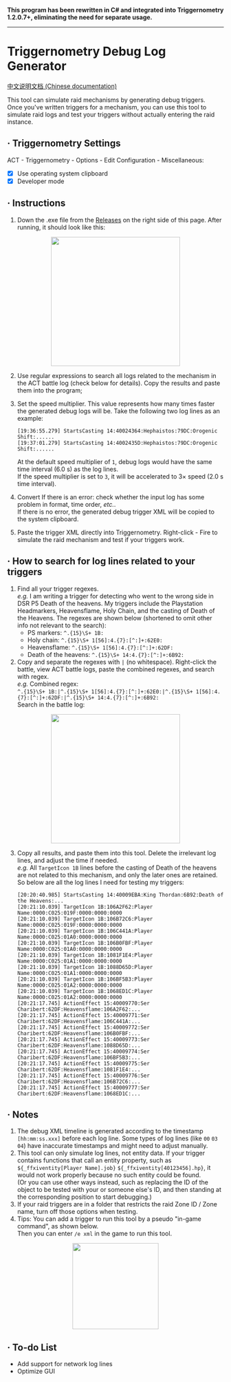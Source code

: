 **This program has been rewritten in C# and integrated into Triggernometry 1.2.0.7+, eliminating the need for separate usage.**    

---  

# Triggernometry Debug Log Generator

[中文说明文档 (Chinese documentation)](https://github.com/MnFeN/TrN-DebugLogGenerator/blob/main/README-CN.md)

This tool can simulate raid mechanisms by generating debug triggers.  
Once you've written triggers for a mechanism, you can use this tool to simulate raid logs and test your triggers without actually entering the raid instance.   

## · Triggernometry Settings
ACT - Triggernometry - Options - Edit Configuration - Miscellaneous:
- [x] Use operating system clipboard
- [x] Developer mode

## · Instructions
1. Down the .exe file from the [Releases](https://github.com/MnFeN/TrN-DebugLogGenerator/releases) on the right side of this page. After running, it should look like this:  
<div align=center>
    <img src="https://user-images.githubusercontent.com/85232361/202977407-dc2a1ea3-c820-49e9-9e4a-4d5190d51dce.png" height="300px">
</div>

2. Use regular expressions to search all logs related to the mechanism in the ACT battle log (check below for details). Copy the results and paste them into the program;  

3. Set the speed multiplier. This value represents how many times faster the generated debug logs will be. Take the following two log lines as an example:
    ```
    [19:36:55.279] StartsCasting 14:40024364:Hephaistos:79DC:Orogenic Shift:......
    [19:37:01.279] StartsCasting 14:4002435D:Hephaistos:79DC:Orogenic Shift:......
    ```
    At the default speed multiplier of `1`, debug logs would have the same time interval (6.0 s) as the log lines.  
    If the speed multiplier is set to `3`, it will be accelerated to 3× speed (2.0 s time interval).
4. Convert
    If there is an error: check whether the input log has some problem in format, time order, *etc.*.  
    If there is no error, the generated debug trigger XML will be copied to the system clipboard.
5. Paste the trigger XML directly into Triggernometry. Right-click - Fire to simulate the raid mechanism and test if your triggers work.  

## · How to search for log lines related to your triggers
1. Find all your trigger regexes.  
_e.g._ I am writing a trigger for detecting who went to the wrong side in DSR P5 Death of the heavens. My triggers include the Playstation Headmarkers, Heavensflame, Holy Chain, and the casting of Death of the Heavens. The regexes are shown below (shortened to omit other info not relevant to the search):
    - PS markers:               `^.{15}\S+ 1B:`
    - Holy chain:               `^.{15}\S+ 1[56]:4.{7}:[^:]+:62E0:`
    - Heavensflame:             `^.{15}\S+ 1[56]:4.{7}:[^:]+:62DF:`
    - Death of the heavens:     `^.{15}\S+ 14:4.{7}:[^:]+:6B92:`
2. Copy and separate the regexes with `|` (no whitespace). Right-click the battle, view ACT battle logs, paste the combined regexes, and search with regex.  
_e.g._ Combined regex:   
`^.{15}\S+ 1B:|^.{15}\S+ 1[56]:4.{7}:[^:]+:62E0:|^.{15}\S+ 1[56]:4.{7}:[^:]+:62DF:|^.{15}\S+ 14:4.{7}:[^:]+:6B92:`  
Search in the battle log:  
<div align=center>
    <img src="https://user-images.githubusercontent.com/85232361/202985528-8323b5b1-1fc5-442a-99ba-29490fe9cba4.png" height="300px">
</div>  

3. Copy all results, and paste them into this tool. Delete the irrelevant log lines, and adjust the time if needed.  
_e.g._ All `TargetIcon 1B` lines before the casting of Death of the heavens are not related to this mechanism, and only the later ones are retained. So below are all the  log lines I need for testing my triggers:  
    ```
    [20:20:40.985] StartsCasting 14:40009EBA:King Thordan:6B92:Death of the Heavens:...
    [20:21:10.039] TargetIcon 1B:106A2F62:Player Name:0000:C025:019F:0000:0000:0000
    [20:21:10.039] TargetIcon 1B:106B72C6:Player Name:0000:C025:019F:0000:0000:0000
    [20:21:10.039] TargetIcon 1B:106C441A:Player Name:0000:C025:01A0:0000:0000:0000
    [20:21:10.039] TargetIcon 1B:106B0FBF:Player Name:0000:C025:01A0:0000:0000:0000
    [20:21:10.039] TargetIcon 1B:1081F1E4:Player Name:0000:C025:01A1:0000:0000:0000
    [20:21:10.039] TargetIcon 1B:1088D65D:Player Name:0000:C025:01A1:0000:0000:0000
    [20:21:10.039] TargetIcon 1B:106BF5B3:Player Name:0000:C025:01A2:0000:0000:0000
    [20:21:10.039] TargetIcon 1B:1068ED1C:Player Name:0000:C025:01A2:0000:0000:0000
    [20:21:17.745] ActionEffect 15:40009770:Ser Charibert:62DF:Heavensflame:106A2F62:...
    [20:21:17.745] ActionEffect 15:40009771:Ser Charibert:62DF:Heavensflame:106C441A:...
    [20:21:17.745] ActionEffect 15:40009772:Ser Charibert:62DF:Heavensflame:106B0FBF:...
    [20:21:17.745] ActionEffect 15:40009773:Ser Charibert:62DF:Heavensflame:1088D65D:...
    [20:21:17.745] ActionEffect 15:40009774:Ser Charibert:62DF:Heavensflame:106BF5B3:...
    [20:21:17.745] ActionEffect 15:40009775:Ser Charibert:62DF:Heavensflame:1081F1E4:...
    [20:21:17.745] ActionEffect 15:40009776:Ser Charibert:62DF:Heavensflame:106B72C6:...
    [20:21:17.745] ActionEffect 15:40009777:Ser Charibert:62DF:Heavensflame:1068ED1C:...
    ```


## · Notes
1. The debug XML timeline is generated according to the timestamp `[hh:mm:ss.xxx]` before each log line. Some types of log lines (like `00` `03` `04`) have inaccurate timestamps and might need to adjust manually.
2. This tool can only simulate log lines, not entity data. If your trigger contains functions that call an entity property, such as `${_ffxiventity[Player Name].job}` `${_ffxiventity[40123456].hp}`, it would not work properly because no such entity could be found.    
(Or you can use other ways instead, such as replacing the ID of the object to be tested with your or someone else's ID, and then standing at the corresponding position to start debugging.)
3. If your raid triggers are in a folder that restricts the raid Zone ID / Zone name, turn off those options when testing.
4. Tips: You can add a trigger to run this tool by a pseudo "in-game command", as shown below.  
Then you can enter `/e xml` in the game to run this tool.

<div align=center>
    <img src="https://user-images.githubusercontent.com/85232361/202990189-97df6ef0-f45a-43fc-824b-3baea42cb572.png" height="200px">
</div>   

## · To-do List
- Add support for network log lines
- Optimize GUI
